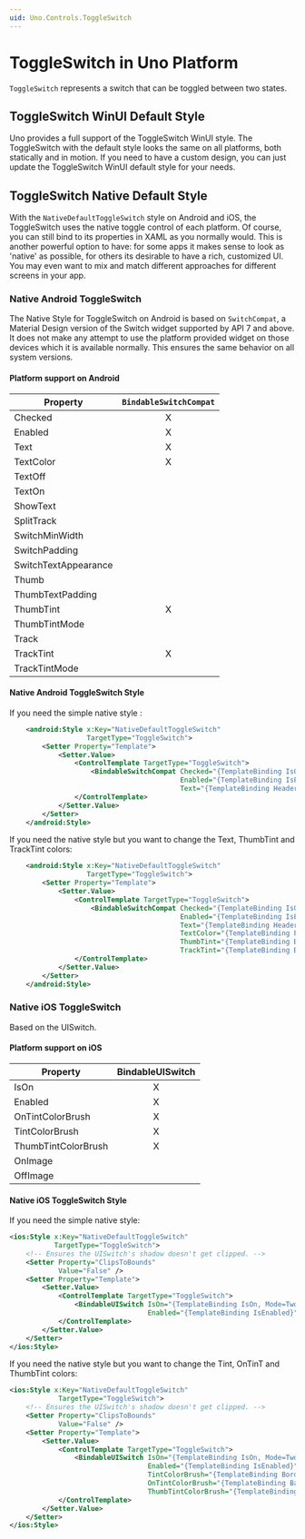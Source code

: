 ```yaml
---
uid: Uno.Controls.ToggleSwitch
---
```


# ToggleSwitch in Uno Platform

`ToggleSwitch` represents a switch that can be toggled between two states.

## ToggleSwitch WinUI Default Style

Uno provides a full support of the ToggleSwitch WinUI style.
The ToggleSwitch with the default style looks the same on all platforms, both statically and in motion.
If you need to have a custom design, you can just update the ToggleSwitch WinUI default style for your needs.

## ToggleSwitch Native Default Style

With the `NativeDefaultToggleSwitch` style on Android and iOS, the ToggleSwitch uses the native toggle control of each platform.
Of course, you can still bind to its properties in XAML as you normally would.
This is another powerful option to have: for some apps it makes sense to look as 'native' as possible, for others its desirable to have a rich, customized UI.
You may even want to mix and match different approaches for different screens in your app.

### Native Android ToggleSwitch

The Native Style for ToggleSwitch on Android is based on `SwitchCompat`, a Material Design version of the Switch widget supported by API 7 and above.
It does not make any attempt to use the platform provided widget on those devices which it is available normally.
This ensures the same behavior on all system versions.

#### Platform support on Android

| Property             | `BindableSwitchCompat` |
|----------------------|:----------------------:|
| Checked              |           X            |
| Enabled              |           X            |
| Text                 |           X            |
| TextColor            |           X            |
| TextOff              |                        |
| TextOn               |                        |
| ShowText             |                        |
| SplitTrack           |                        |
| SwitchMinWidth       |                        |
| SwitchPadding        |                        |
| SwitchTextAppearance |                        |
| Thumb                |                        |
| ThumbTextPadding     |                        |
| ThumbTint            |           X            |
| ThumbTintMode        |                        |
| Track                |                        |
| TrackTint            |           X            |
| TrackTintMode        |                        |

#### Native Android ToggleSwitch Style

If you need the simple native style :

```xml
    <android:Style x:Key="NativeDefaultToggleSwitch"
                   TargetType="ToggleSwitch">
        <Setter Property="Template">
            <Setter.Value>
                <ControlTemplate TargetType="ToggleSwitch">
                    <BindableSwitchCompat Checked="{TemplateBinding IsOn, Mode=TwoWay}"
                                          Enabled="{TemplateBinding IsEnabled}"
                                          Text="{TemplateBinding Header}" />
                </ControlTemplate>
            </Setter.Value>
        </Setter>
    </android:Style>
```

If you need the native style but you want to change the Text, ThumbTint and TrackTint colors:

```xml
    <android:Style x:Key="NativeDefaultToggleSwitch"
                   TargetType="ToggleSwitch">
        <Setter Property="Template">
            <Setter.Value>
                <ControlTemplate TargetType="ToggleSwitch">
                    <BindableSwitchCompat Checked="{TemplateBinding IsOn, Mode=TwoWay}"
                                          Enabled="{TemplateBinding IsEnabled}"
                                          Text="{TemplateBinding Header}"
                                          TextColor="{TemplateBinding Foreground}"
                                          ThumbTint="{TemplateBinding BorderBrush}"
                                          TrackTint="{TemplateBinding Background}" />
                </ControlTemplate>
            </Setter.Value>
        </Setter>
    </android:Style>
```

### Native iOS ToggleSwitch

Based on the UISwitch.

#### Platform support on iOS

| Property                                   | BindableUISwitch |
| ------------------------------------------ |:----------------:|
| IsOn                                       |         X        |
| Enabled                                    |         X        |
| OnTintColorBrush                           |         X        |
| TintColorBrush                             |         X        |
| ThumbTintColorBrush                        |         X        |
| OnImage                                    |                  |
| OffImage                                   |                  |

#### Native iOS ToggleSwitch Style

If you need the simple native style:

```xml
<ios:Style x:Key="NativeDefaultToggleSwitch"
           TargetType="ToggleSwitch">
    <!-- Ensures the UISwitch's shadow doesn't get clipped. -->
    <Setter Property="ClipsToBounds"
            Value="False" />
    <Setter Property="Template">
        <Setter.Value>
            <ControlTemplate TargetType="ToggleSwitch">
                <BindableUISwitch IsOn="{TemplateBinding IsOn, Mode=TwoWay}"
                                  Enabled="{TemplateBinding IsEnabled}" />
            </ControlTemplate>
        </Setter.Value>
    </Setter>
</ios:Style>
```

If you need the native style but you want to change the Tint, OnTinT and ThumbTint colors:

```xml
<ios:Style x:Key="NativeDefaultToggleSwitch"
            TargetType="ToggleSwitch">
    <!-- Ensures the UISwitch's shadow doesn't get clipped. -->
    <Setter Property="ClipsToBounds"
            Value="False" />
    <Setter Property="Template">
        <Setter.Value>
            <ControlTemplate TargetType="ToggleSwitch">
                <BindableUISwitch IsOn="{TemplateBinding IsOn, Mode=TwoWay}"
                                  Enabled="{TemplateBinding IsEnabled}"
                                  TintColorBrush="{TemplateBinding BorderBrush}"
                                  OnTintColorBrush="{TemplateBinding Background}"
                                  ThumbTintColorBrush="{TemplateBinding Foreground}" />
            </ControlTemplate>
        </Setter.Value>
    </Setter>
</ios:Style>
```
